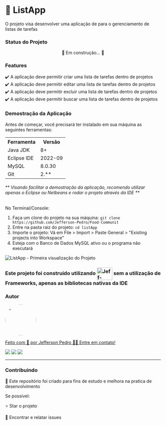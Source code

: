 # 

<h1> 📑 ListApp</h1>
<p> O projeto visa desenvolver uma aplicação de para o gerenciamento de listas de tarefas</p>

<h3>Status do Projeto</h3>
<p align="center"> 🚧 Em construção... 🚧</p>

<h3>Features</h3>

✔️ A aplicação deve permitir criar uma lista de tarefas dentro de projetos  <br>
✔️ A aplicação deve permitir editar uma lista de tarefas dentro de projetos <br>
✔️ A aplicação deve permitir excluir uma lista de tarefas dentro de projetos <br>
✔️ A aplicação deve permitir buscar uma lista de tarefas dentro de projetos <br>

<h3>Demostração da Aplicação</h3>
<p>Antes de começar, você precisará ter instalado em sua máquina as seguintes ferramentas:</p>
<table>
<tr>
	<th>Ferramenta</th>
	<th>Versão</th>
</tr>
<tr>
	<td>Java JDK</td>
	<td>8+</td>
</tr>
<tr>
	<td>Eclipse IDE</td>
	<td>2022-09</td>
</tr>
<tr>
	<td>MySQL</td>
	<td>8.0.30</td>
</tr>
<tr>
	<td>Git</td>
	<td>2.**</td>
</tr>
</table>

<h6>** Visando facilitar a demostração da aplicação, recomendo utilizar apenas o Eclipse ou Netbeans e rodar o projeto através da IDE **</h6>

No Terminal/Console:
<ol>
	<li>Faça um clone do projeto na sua máquina: <code>git clone https://github.com/Jefferson-Pedro/Food-Communit</code></li>
	<li>Entre na pasta raiz do projeto: <code>cd listApp</code></li> 
	<li>Importe o projeto: Vá em File > Import > Paste General > "Existing projects into Workspace"</li>
	<li>Esteja com o Banco de Dados MySQL ativo ou o programa não executará</li>
</ol>

<img src="https://media-exp1.licdn.com/dms/image/C4D22AQEneXqUuc2h1g/feedshare-shrink_1280/0/1663542845940?e=1668038400&v=beta&t=qS5aGsZ7LoIrwUt8vUv4QqBSntgInj2lNrG-tf4Z9jk" alt=" ListApp - Primeira visualização do Projeto">

<h3>Este projeto foi construido utilizando <img align="center" alt="Jeff-Java" height="40" width="50" src="https://cdn.jsdelivr.net/gh/devicons/devicon/icons/java/java-original-wordmark.svg"/> sem a utilização de Frameworks, apenas as bibliotecas nativas da IDE  </h3>

<h3>Autor</h3>

<a href="https://www.linkedin.com/in/jefferson-pedro-8a6264b9/">
 <img style="border-radius: 50%;" src="https://instagram.fcaw1-1.fna.fbcdn.net/v/t51.2885-19/174045253_1450802445260114_8761660112676779592_n.jpg?stp=dst-jpg_s150x150&_nc_ht=instagram.fcaw1-1.fna.fbcdn.net&_nc_cat=102&_nc_ohc=_sp_NTIyS9gAX8g9js2&edm=ABmJApABAAAA&ccb=7-5&oh=00_AT-9VV6aoZMGuDrwM3n0w6lJzZQZEWwU-ZwgpFj-mNHTWQ&oe=63449AD4&_nc_sid=6136e7" width="100px;" alt=""/>
 <br />

Feito com 💙 por Jefferson Pedro 👋🏽 Entre em contato!

<a href="https://www.instagram.com/jefferson.pedro25" target="_blank"><img src="https://img.shields.io/badge/-Instagram-%23E4405F?style=for-the-badge&logo=instagram&logoColor=white" target="_blank"></a>
<a href = "mailto:jeffersonpedro05@gmail.com"><img src="https://img.shields.io/badge/-Gmail-%23333?style=for-the-badge&logo=gmail&logoColor=white" target="_blank"></a>
<a href="https://www.linkedin.com/in/jefferson-pedro-8a6264b9" target="_blank"><img src="https://img.shields.io/badge/-LinkedIn-%230077B5?style=for-the-badge&logo=linkedin&logoColor=white" target="_blank"></a> 

<hr>

<h3>Contribuindo</h3>

🚀 Este repositório foi criado para fins de estudo e melhora na pratica de desenvolvimento <br>

Se possível:

⭐️  Star o projeto

🐛 Encontrar e relatar issues
